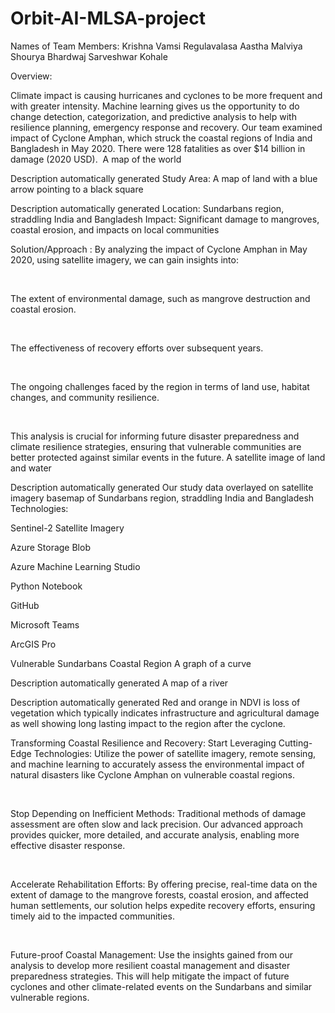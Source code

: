 # Orbit-AI-MLSA-project

Names of Team Members:​
Krishna Vamsi Regulavalasa​
Aastha Malviya​
Shourya Bhardwaj​
Sarveshwar Kohale​

Overview:

​Climate impact is causing hurricanes and cyclones to be more frequent and with greater intensity. Machine learning gives us the opportunity to do change detection, categorization, and predictive analysis to help with resilience planning, emergency response and recovery. Our team examined impact of Cyclone Amphan, which struck the coastal regions of India and Bangladesh in May 2020. There were 128 fatalities as over $14 billion in damage (2020 USD). ​
 A map of the world

Description automatically generated
​Study Area​:
 A map of land with a blue arrow pointing to a black square

Description automatically generated
Location: Sundarbans region, straddling India and Bangladesh​
Impact: Significant damage to mangroves, coastal erosion, and impacts on local communities​

​Solution/Approach :
By analyzing the impact of Cyclone Amphan in May 2020, using satellite imagery, we can gain insights into:​

​

The extent of environmental damage, such as mangrove destruction and coastal erosion.​

​

The effectiveness of recovery efforts over subsequent years.​

​

The ongoing challenges faced by the region in terms of land use, habitat changes, and community resilience.​

​

This analysis is crucial for informing future disaster preparedness and climate resilience strategies, ensuring that vulnerable communities are better protected against similar events in the future.​
 A satellite image of land and water

Description automatically generated
Our study data overlayed on satellite imagery basemap of Sundarbans region, straddling India and Bangladesh​
Technologies:

Sentinel-2 Satellite Imagery ​

Azure Storage Blob  ​

Azure Machine Learning Studio ​

Python Notebook ​

GitHub ​

Microsoft Teams ​

ArcGIS Pro ​

​Vulnerable Sundarbans Coastal Region​
 A graph of a curve

Description automatically generated 
  A map of a river

Description automatically generated
Red and orange in NDVI is loss of vegetation which typically indicates infrastructure and agricultural damage as well showing long lasting impact to the region after the cyclone. ​ 


Transforming Coastal Resilience and Recovery​:
Start Leveraging Cutting-Edge Technologies: Utilize the power of satellite imagery, remote sensing, and machine learning to accurately assess the environmental impact of natural disasters like Cyclone Amphan on vulnerable coastal regions.​

​

Stop Depending on Inefficient Methods: Traditional methods of damage assessment are often slow and lack precision. Our advanced approach provides quicker, more detailed, and accurate analysis, enabling more effective disaster response.​

​

Accelerate Rehabilitation Efforts: By offering precise, real-time data on the extent of damage to the mangrove forests, coastal erosion, and affected human settlements, our solution helps expedite recovery efforts, ensuring timely aid to the impacted communities.​

​

Future-proof Coastal Management: Use the insights gained from our analysis to develop more resilient coastal management and disaster preparedness strategies. This will help mitigate the impact of future cyclones and other climate-related events on the Sundarbans and similar vulnerable regions.​

​

 
